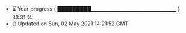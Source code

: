 - ⏳ Year progress { █████████▁▁▁▁▁▁▁▁▁▁▁▁▁▁▁▁▁▁▁▁▁ } 33.31 %
- ⏰ Updated on Sun, 02 May 2021 14:21:52 GMT


